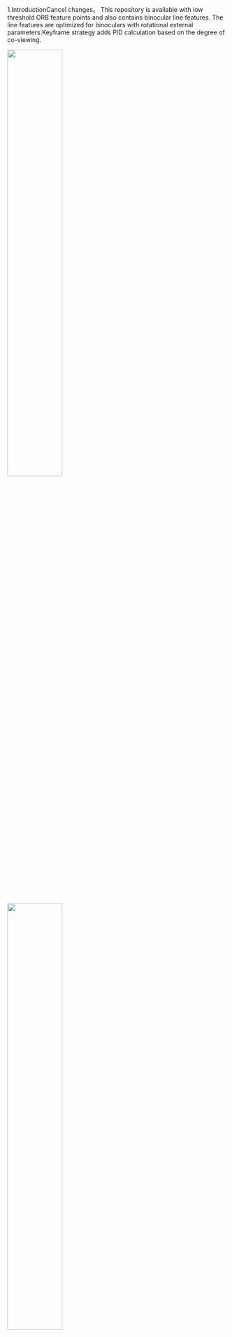 
1.IntroductionCancel changes。
This repository is available with low threshold ORB feature points and also contains binocular line features. The line features are optimized for binoculars with rotational external parameters.Keyframe strategy adds PID calculation based on the degree of co-viewing.


<img src="https://user-images.githubusercontent.com/41461914/229263074-8cf0d43c-3c17-485e-ab36-2ab1de341b2e.png" width = 50% height =  50% /> <img src="https://user-images.githubusercontent.com/41461914/229263888-43bcc7db-10e7-428b-9e6b-8ac38177aed1.png" width = 50% height =  50% /> 



<img src="https://user-images.githubusercontent.com/41461914/229263134-bd486255-daa7-4a3c-a618-01c267442147.png" width = 30% height =  30% /><img src="https://user-images.githubusercontent.com/41461914/229263525-3e3591ff-37c0-41e2-876d-6a5b9a943cad.png" width = 30% height =  30% />


For video effects, please click
https://www.bilibili.com/video/BV1QN4y1u75P/?spm_id_from=333.999.0.0
arxiv article watch, please click
https://arxiv.org/abs/2207.05244

2.Prerequisites
We have tested the library in Ubuntu 12.04, 14.04 and 16.04, but it should be easy to compile in other platforms. A powerful computer (e.g. i7) will ensure real-time performance and provide more stable and accurate results.

C++11 or C++0x Compiler
We use the new thread and chrono functionalities of C++11.

Pangolin
We use Pangolin for visualization and user interface. Dowload and install instructions can be found at: https://github.com/stevenlovegrove/Pangolin.

OpenCV
We use OpenCV to manipulate images and features. Dowload and install instructions can be found at: http://opencv.org. Required at leat 2.4.3. Tested with OpenCV 2.4.11 and OpenCV 3.2.

Eigen3
Required by g2o (see below). Download and install instructions can be found at: http://eigen.tuxfamily.org. Required at least 3.1.0.

DBoW2 and g2o (Included in Thirdparty folder)
We use modified versions of the DBoW2 library to perform place recognition and g2o library to perform non-linear optimizations. Both modified libraries (which are BSD) are included in the Thirdparty folder.

3.Building ORB-SLAM2 library and examples

```bash
chmod +x build.sh
./build.sh
```
4.Stereo Examples
```bash
./Examples/Stereo/stereo_kitti Vocabulary/ORBvoc.txt Examples/Stereo/KITTIX.yaml PATH_TO_DATASET_FOLDER/dataset/sequences/SEQUENCE_NUMBER
```

